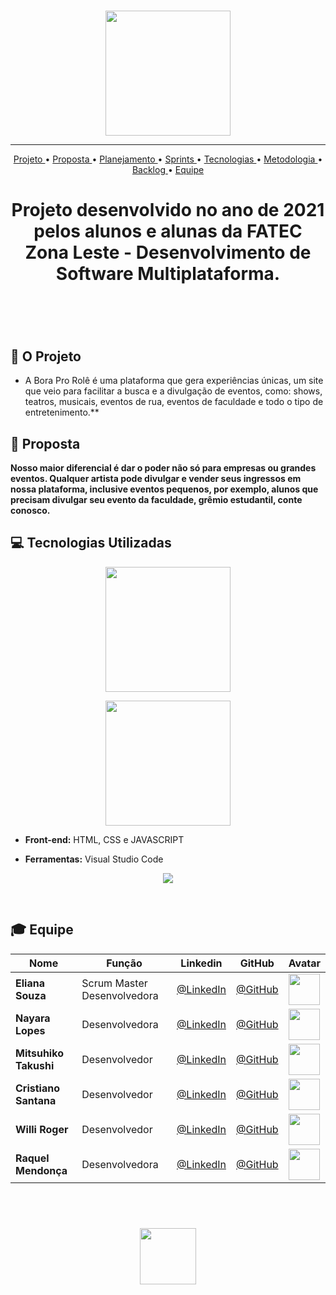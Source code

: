 <br>

<p align="center">
      <img src="/Imagens_Geral/logo_squad.png" width="200" height="200">
<p align="center">

<hr>

<p align="center">
  <a href ="#rocket-o-projeto"> Projeto </a>  • 
  <a href ="#dart-proposta"> Proposta </a>  • 
  <a href ="#hourglass_flowing_sand-planejamento-de-entregas"> Planejamento </a>  • 
  <a href ="#calendar-as-sprints"> Sprints </a>  • 
  <a href ="#computer-tecnologias-utilizadas"> Tecnologias </a>  • 
  <a href ="#bulb-metodologia-utilizada"> Metodologia </a>  • 
  <a href ="#bar_chart-backlog-do-projeto"> Backlog </a>  •
  <a href ="#mortar_board-equipe"> Equipe </a> 
</p>

<h1 align="center">
  Projeto desenvolvido no ano de  2021 pelos alunos e alunas da FATEC Zona Leste - Desenvolvimento de Software Multiplataforma.
<h1 align="center">
<br>

## :rocket: O Projeto
 * A Bora Pro Rolê é uma plataforma que gera experiências únicas, um site que veio para facilitar a busca e a  divulgação de eventos, como: shows, teatros, musicais, eventos de rua, eventos de faculdade e todo o tipo de
entretenimento.**

## :dart: Proposta
 **Nosso maior diferencial é dar o poder não só para empresas ou grandes eventos. Qualquer artista pode divulgar  e vender seus ingressos em nossa plataforma, inclusive eventos pequenos, por exemplo, alunos que precisam  divulgar seu evento da faculdade, grêmio estudantil, conte conosco.**

 




## :computer: Tecnologias Utilizadas

<p align="center">
          <img src="./imagem/ferramentasusadas.jpg"  width="200" height="200">

      
<p align="center">
      <p align="center">
      <img src="/imagem/ferramentasusadas.jpg" width="200" height="200">
<p align="center">



* **Front-end:** HTML, CSS e JAVASCRIPT       

* **Ferramentas:** Visual Studio Code



<p align="center">
      <img src="/Imagens_Geral/Backlog.jpeg" >
<p align="center">
</p>
<br>

## :mortar_board: Equipe 

|Nome|Função|Linkedin|GitHub|Avatar|
| -------- |-------- |-------- |-------- |-------- |
|**Eliana Souza**|Scrum Master Desenvolvedora|[@LinkedIn](https://www.linkedin.com/in/eliana-souzarr/)|[@GitHub](https://github.com/Elianars)|<img src = "/SPRINT_02/img/eliana.jpg" width="50" height="50"/>|
|**Nayara Lopes**|Desenvolvedora| [@LinkedIn](https://www.linkedin.com/in/nayara-suelen-382420137/)|[@GitHub](https://github.com/NayDev)|<img src = "/SPRINT_02/img/nay.jpg" width="50" height="50"/>|
|**Mitsuhiko Takushi**|Desenvolvedor| [@LinkedIn](https://www.linkedin.com/in/mitsuhiko/)|[@GitHub](https://github.com/matsuboshi)|<img src = "/SPRINT_02/img/mit.jpg" width="50" height="50"/>|
|**Cristiano Santana**|Desenvolvedor| [@LinkedIn](https://www.linkedin.com/in/cristiano-souza-santana-b3011a119/)|[@GitHub](https://github.com/CristianoSantan)|<img src = "/SPRINT_02/img/cris.jpg" width="50" height="50"/>|
|**Willi Roger**|Desenvolvedor| [@LinkedIn](https://www.linkedin.com/in/williroger/)|[@GitHub](https://github.com/williroger)|<img src = "/SPRINT_02/img/roger.jpg" width="50" height="50"/>|
|**Raquel Mendonça**|Desenvolvedora| [@LinkedIn](https://www.linkedin.com/in/raquel-mendon%C3%A7a-944254108/)|[@GitHub](https://github.com/raquelmendoncah)|<img src = "/SPRINT_02/img/raquel.jpg" width="50" height="50"/>|

   

<br>

 <h1 align="center"> <img src = "/Imagens_Geral/recode.png" height="90" /></h1>
